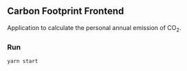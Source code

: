 ## Carbon Footprint Frontend

Application to calculate the personal annual emission of CO<sub>2</sub>.

### Run

`yarn start`
